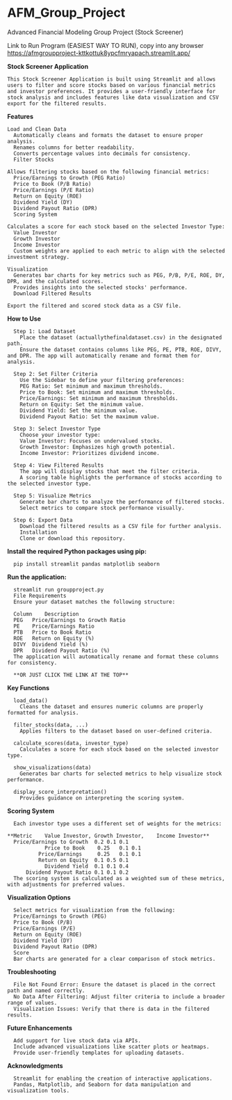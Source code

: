 # AFM_Group_Project
Advanced Financial Modeling Group Project (Stock Screener)


Link to Run Program (EASIEST WAY TO RUN), copy into any browser
https://afmgroupproject-kttkottuk8ypcfmryapach.streamlit.app/

**Stock Screener Application**

    This Stock Screener Application is built using Streamlit and allows users to filter and score stocks based on various financial metrics and investor preferences. It provides a user-friendly interface for stock analysis and includes features like data visualization and CSV export for the filtered results.

**Features**
    
    Load and Clean Data
      Automatically cleans and formats the dataset to ensure proper analysis.
      Renames columns for better readability.
      Converts percentage values into decimals for consistency.
      Filter Stocks
    
    Allows filtering stocks based on the following financial metrics:
      Price/Earnings to Growth (PEG Ratio)
      Price to Book (P/B Ratio)
      Price/Earnings (P/E Ratio)
      Return on Equity (ROE)
      Dividend Yield (DY)
      Dividend Payout Ratio (DPR)
      Scoring System
      
    Calculates a score for each stock based on the selected Investor Type:
      Value Investor
      Growth Investor
      Income Investor
      Custom weights are applied to each metric to align with the selected investment strategy.
      
    Visualization
      Generates bar charts for key metrics such as PEG, P/B, P/E, ROE, DY, DPR, and the calculated scores.
      Provides insights into the selected stocks' performance.
      Download Filtered Results

    Export the filtered and scored stock data as a CSV file.

**How to Use**

      Step 1: Load Dataset
        Place the dataset (actuallythefinaldataset.csv) in the designated path.
        Ensure the dataset contains columns like PEG, PE, PTB, ROE, DIVY, and DPR. The app will automatically rename and format them for analysis.
      
      Step 2: Set Filter Criteria
        Use the Sidebar to define your filtering preferences:
        PEG Ratio: Set minimum and maximum thresholds.
        Price to Book: Set minimum and maximum thresholds.
        Price/Earnings: Set minimum and maximum thresholds.
        Return on Equity: Set the minimum value.
        Dividend Yield: Set the minimum value.
        Dividend Payout Ratio: Set the maximum value.
        
      Step 3: Select Investor Type
        Choose your investor type:
        Value Investor: Focuses on undervalued stocks.
        Growth Investor: Emphasizes high growth potential.
        Income Investor: Prioritizes dividend income.
        
      Step 4: View Filtered Results
        The app will display stocks that meet the filter criteria.
        A scoring table highlights the performance of stocks according to the selected investor type.
        
      Step 5: Visualize Metrics
        Generate bar charts to analyze the performance of filtered stocks.
        Select metrics to compare stock performance visually.
        
      Step 6: Export Data
        Download the filtered results as a CSV file for further analysis.
        Installation
        Clone or download this repository.

**Install the required Python packages using pip:**

      pip install streamlit pandas matplotlib seaborn

**Run the application:**

      streamlit run groupproject.py
      File Requirements
      Ensure your dataset matches the following structure:
    
      Column	Description
      PEG	Price/Earnings to Growth Ratio
      PE	Price/Earnings Ratio
      PTB	Price to Book Ratio
      ROE	Return on Equity (%)
      DIVY	Dividend Yield (%)
      DPR	Dividend Payout Ratio (%)
      The application will automatically rename and format these columns for consistency.
    
      **OR JUST CLICK THE LINK AT THE TOP**

**Key Functions**

      load_data()
        Cleans the dataset and ensures numeric columns are properly formatted for analysis.
      
      filter_stocks(data, ...)
        Applies filters to the dataset based on user-defined criteria.
      
      calculate_scores(data, investor_type)
        Calculates a score for each stock based on the selected investor type.
      
      show_visualizations(data)
        Generates bar charts for selected metrics to help visualize stock performance.
      
      display_score_interpretation()
        Provides guidance on interpreting the scoring system.


**Scoring System**

      Each investor type uses a different set of weights for the metrics:

    **Metric	Value Investor,	Growth Investor,	Income Investor**
      Price/Earnings to Growth	0.2	0.1	0.1
                Price to Book	 0.25	0.1	0.1
              Price/Earnings	 0.25	0.1	0.1
              Return on Equity	0.1	0.5	0.1
                Dividend Yield	0.1	0.1	0.4
          Dividend Payout Ratio	0.1	0.1	0.2
      The scoring system is calculated as a weighted sum of these metrics, with adjustments for preferred values.

**Visualization Options**

      Select metrics for visualization from the following:
      Price/Earnings to Growth (PEG)
      Price to Book (P/B)
      Price/Earnings (P/E)
      Return on Equity (ROE)
      Dividend Yield (DY)
      Dividend Payout Ratio (DPR)
      Score
      Bar charts are generated for a clear comparison of stock metrics.

**Troubleshooting**
    
      File Not Found Error: Ensure the dataset is placed in the correct path and named correctly.
      No Data After Filtering: Adjust filter criteria to include a broader range of values.
      Visualization Issues: Verify that there is data in the filtered results.
      
**Future Enhancements**

      Add support for live stock data via APIs.
      Include advanced visualizations like scatter plots or heatmaps.
      Provide user-friendly templates for uploading datasets.


**Acknowledgments**
    
      Streamlit for enabling the creation of interactive applications.
      Pandas, Matplotlib, and Seaborn for data manipulation and visualization tools.
